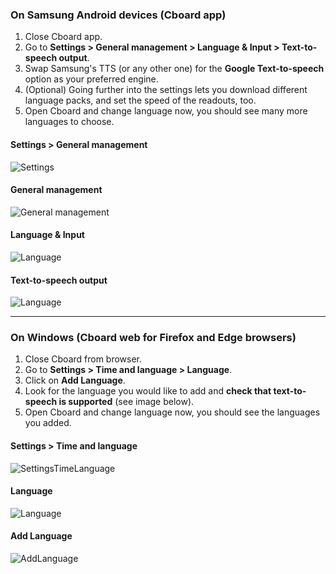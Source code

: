 ### On Samsung Android devices (Cboard app)

1. Close Cboard app.
2. Go to **Settings > General management > Language & Input > Text-to-speech output**.
3. Swap Samsung's TTS (or any other one) for the **Google Text-to-speech** option as your preferred engine.
4. (Optional) Going further into the settings lets you download different language packs, and set the speed of the readouts, too.
5. Open Cboard and change language now, you should see many more languages to choose.

#### Settings > General management

![Settings](/images/moreLanguages/samsung_switch_tts_01.png 'Settings')

#### General management

![General management](/images/moreLanguages/samsung_switch_tts_02.png 'General management')

#### Language & Input

![Language](/images/moreLanguages/samsung_switch_tts_03.png 'Language')

#### Text-to-speech output

![Language](/images/moreLanguages/samsung_switch_tts_04.png 'Text-to-speech output')

---

### On Windows (Cboard web for Firefox and Edge browsers)

1. Close Cboard from browser.
2. Go to **Settings > Time and language > Language**.
3. Click on **Add Language**.
4. Look for the language you would like to add and **check that text-to-speech is supported** (see image below).
5. Open Cboard and change language now, you should see the languages you added.

#### Settings > Time and language

![SettingsTimeLanguage](/images/moreLanguages/windows_add_tts_01.png 'Settings > Time and language')

#### Language

![Language](/images/moreLanguages/windows_add_tts_02.png 'Language')

#### Add Language

![AddLanguage](/images/moreLanguages/windows_add_tts_03.png 'Add Language')
